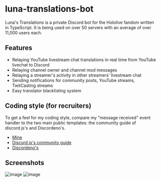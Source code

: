 # luna-translations-bot

Luna's Translations is a private Discord bot for the Hololive fandom written in TypeScript.
It is being used on over 50 servers with an average of over 11,000 users each.

## Features

- Relaying YouTube livestream chat translations in real time from YouTube livechat to Discord
- Relaying channel owner and channel mod messages
- Relaying a streamer's activity in other streamers' livestream chat
- Sending notifications for community posts, YouTube streams, TwitCasting streams
- Easy translator blacklisting system 

## Coding style (for recruiters)

To get a feel for my coding style, compare my "message received" event handler to the two main public templates: the community guide of discord.js's and Discordeno's.

- [Mine](https://github.com/luna-translations-bot/luna-translations-bot/blob/main/src/core/events/messageCreate.ts)
- [Discord.js's community guide](https://github.com/AnIdiotsGuide/guidebot/blob/master/events/messageCreate.js)
- [Discordeno's](https://github.com/discordeno/template/blob/main/src/events/message_create.ts)

## Screenshots

![image](https://user-images.githubusercontent.com/1331748/128500085-9126b768-8dc8-42d2-96e2-1c8e25b5b9c9.png)
![image](https://user-images.githubusercontent.com/1331748/128500129-b3d9de63-489b-463f-8a78-2b4e1093e8e3.png)
